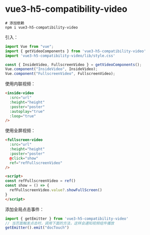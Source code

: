 # vue3-h5-compatibility-video

```shell
# 添加依赖
npm i vue3-h5-compatibility-video
```

引入：

```javascript
import Vue from "vue";
import { getVideoComponents } from 'vue3-h5-compatibility-video'
import 'vue3-h5-compatibility-video/lib/style.css'

const { InsideVideo, FullscreenVideo } = getVideoComponents();
Vue.component("InsideVideo", InsideVideo);
Vue.component("FullscreenVideo", FullscreenVideo);
```


使用内联视频：

```html
<inside-video
  :src="url"
  :height="height"
  :poster="poster"
  :autoplay="true"
  :loop="true"
/>
```

使用全屏视频：

```html
<fullscreen-video
  :src="url"
  :height="height"
  :poster="poster"
  @click="show"
  ref="refFullscreenVideo"
/>

<script>
const refFullscreenVideo = ref()
const show = () => {
  refFullscreenVideo.value?.showFullScreen()
}
</script>
```

添加全局点击事件：

```javascript
import { getEmitter } from 'vue3-h5-compatibility-video'
// 当页面触发点击时，调用下面的方法，这样会通知视频组件播放
getEmitter().emit("docTouch")
```
